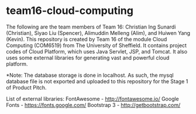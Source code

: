 # team16-cloud-computing
The following are the team members of Team 16: Christian Ing Sunardi (Christian), Siyao Liu (Spencer), Alimuddin Melleng (Alim), and Huiwen Yang (Kevin). This repository is created by Team 16 of the module Cloud Computing (COM6519) from The University of Sheffield. It contains project codes of Cloud Platform, which uses Java Servlet, JSP, and Tomcat. It also uses some external libraries for generating vast and powerful cloud platform.

*Note: The database storage is done in localhost. As such, the mysql database file is not exported and uploaded to this repository for the Stage 1 of Product Pitch.

List of external libraries:
FontAwesome - http://fontawesome.io/
Google Fonts - https://fonts.google.com/
Bootstrap 3 - http://getbootstrap.com/
